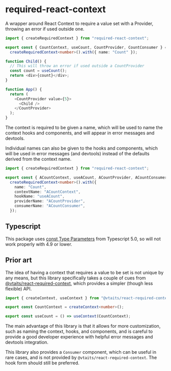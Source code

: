 # required-react-context

A wrapper around React Context to require a value set with a Provider, throwing an error if used outside one.

```ts
import { createRequiredContext } from "required-react-context";

export const { CountContext, useCount, CountProvider, CountConsumer } =
  createRequiredContext<number>().with({ name: "Count" });

function Child() {
  // This will throw an error if used outside a CountProvider
  const count = useCount();
  return <div>{count}</div>;
}

function App() {
  return (
    <CountProvider value={5}>
      <Child />
    </CountProvider>
  );
}
```

The context is required to be given a name, which will be used to name the context hooks and components, and will appear in error messages and devtools.

Individual names can also be given to the hooks and components, which will be used in error messages (and devtools) instead of the defaults derived from the context name.

```ts
import { createRequiredContext } from "required-react-context";

export const { ACountContext, useACount, ACountProvider, ACountConsumer } =
  createRequiredContext<number>().with({
    name: "Count",
    contextName: "ACountContext",
    hookName: "useACount",
    providerName: "ACountProvider",
    consumerName: "ACountConsumer",
  });
```

## Typescript

This package uses [const Type Parameters](https://www.typescriptlang.org/docs/handbook/release-notes/typescript-5-0.html#const-type-parameters) from Typescript 5.0, so will not work properly with 4.9 or lower.

## Prior art

The idea of having a context that requires a value to be set is not unique by any means, but this library specifically takes a couple of cues from [@vtaits/react-required-context](https://www.npmjs.com/package/@vtaits/react-required-context), which provides a simpler (though less flexible) API.

```ts
import { createContext, useContext } from "@vtaits/react-required-context";

export const CountContext = createContext<number>();

export const useCount = () => useContext(CountContext);
```

The main advantage of this library is that it allows for more customization, such as naming the context, hooks, and components, and is careful to provide a good developer experience with helpful error messages and devtools integration.

This library also provides a `Consumer` component, which can be useful in rare cases, and is not provided by `@vtaits/react-required-context`. The hook form should still be preferred.
